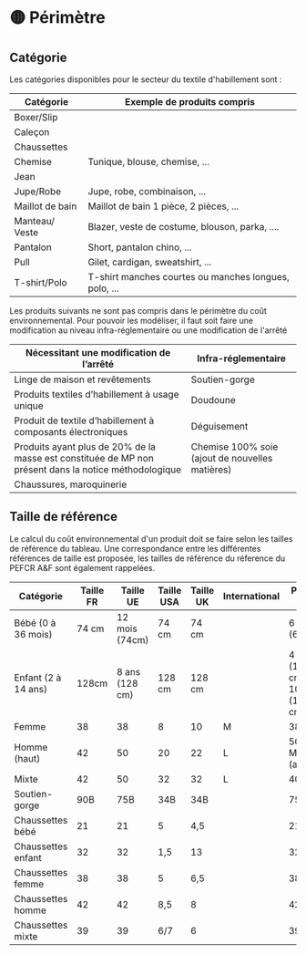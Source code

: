 # 🟡 Périmètre

## Catégorie

Les catégories disponibles pour le secteur du textile d'habillement sont :

| Catégorie       | Exemple de produits compris                           |
| --------------- | ----------------------------------------------------- |
| Boxer/Slip      |                                                       |
| Caleçon         |                                                       |
| Chaussettes     |                                                       |
| Chemise         | Tunique, blouse, chemise, ...                         |
| Jean            |                                                       |
| Jupe/Robe       | Jupe, robe, combinaison, ...                          |
| Maillot de bain | Maillot de bain 1 pièce, 2 pièces, ...                |
| Manteau/ Veste  | Blazer, veste de costume, blouson, parka, ....        |
| Pantalon        | Short, pantalon chino, ...                            |
| Pull            | Gilet, cardigan, sweatshirt, ...                      |
| T-shirt/Polo    | T-shirt manches courtes ou manches longues, polo, ... |

Les produits suivants ne sont pas compris dans le périmètre du coût environnemental. Pour pouvoir les modéliser, il faut soit faire une modification au niveau infra-réglementaire ou une modification de l'arrêté

| Nécessitant une modification de l’arrêté                                                              | Infra-réglementaire                             |
| ----------------------------------------------------------------------------------------------------- | ----------------------------------------------- |
| Linge de maison et revêtements                                                                        | Soutien-gorge                                   |
| Produits textiles d’habillement à usage unique                                                        | Doudoune                                        |
| Produit de textile d’habillement à composants électroniques                                           | Déguisement                                     |
| Produits ayant plus de 20% de la masse est constituée de MP non présent dans la notice méthodologique | Chemise 100% soie (ajout de nouvelles matières) |
| Chaussures, maroquinerie                                                                              |                                                 |

## Taille de référence

Le calcul du coût environnemental d'un produit doit se faire selon les tailles de référence du tableau. Une correspondance entre les différentes références de taille est proposée, les tailles de référence du réference du PEFCR A\&F sont également rappelées.

| Catégorie           | Taille FR | Taille UE      | Taille USA | Taille UK | International | PEFCR A\&F                        |
| ------------------- | --------- | -------------- | ---------- | --------- | ------------- | --------------------------------- |
| Bébé (0 à 36 mois)  | 74 cm     | 12 mois (74cm) | 74 cm      | 74 cm     |               | 6 mois (68cm)                     |
| Enfant (2 à 14 ans) | 128cm     | 8 ans (128 cm) | 128 cm     | 128 cm    |               | 4 ans (104 cm) ou 10 ans (140 cm) |
| Femme               | 38        | 38             | 8          | 10        | M             | 38                                |
| Homme (haut)        | 42        | 50             | 20         | 22        | L             | 50 ou M (autres)                  |
| Mixte               | 42        | 50             | 32         | 32        | L             | 40                                |
| Soutien-gorge       | 90B       | 75B            | 34B        | 34B       |               | 75B                               |
| Chaussettes bébé    | 21        | 21             | 5          | 4,5       |               | 21                                |
| Chaussettes enfant  | 32        | 32             | 1,5        | 13        |               | 32                                |
| Chaussettes femme   | 38        | 38             | 5          | 6,5       |               | 38                                |
| Chaussettes homme   | 42        | 42             | 8,5        | 8         |               | 42                                |
| Chaussettes mixte   | 39        | 39             | 6/7        | 6         |               | 39                                |
